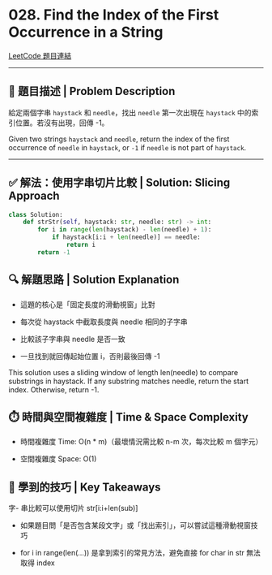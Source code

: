 # 028. Find the Index of the First Occurrence in a String  
[LeetCode 題目連結](https://leetcode.com/problems/find-the-index-of-the-first-occurrence-in-a-string/)

---

## 🧩 題目描述 | Problem Description

給定兩個字串 `haystack` 和 `needle`，找出 `needle` 第一次出現在 `haystack` 中的索引位置。若沒有出現，回傳 -1。  

Given two strings `haystack` and `needle`, return the index of the first occurrence of `needle` in `haystack`, or `-1` if `needle` is not part of `haystack`.

---

## ✅ 解法：使用字串切片比較 | Solution: Slicing Approach

```python
class Solution:
    def strStr(self, haystack: str, needle: str) -> int:
        for i in range(len(haystack) - len(needle) + 1):
            if haystack[i:i + len(needle)] == needle:
                return i
        return -1
```

## 🔍 解題思路 | Solution Explanation
- 這題的核心是「固定長度的滑動視窗」比對

- 每次從 haystack 中截取長度與 needle 相同的子字串

- 比較該子字串與 needle 是否一致

- 一旦找到就回傳起始位置 i，否則最後回傳 -1

This solution uses a sliding window of length len(needle) to compare substrings in haystack.
If any substring matches needle, return the start index. Otherwise, return -1.

## ⏱️ 時間與空間複雜度 | Time & Space Complexity
- 時間複雜度 Time: O(n * m)（最壞情況需比較 n-m 次，每次比較 m 個字元）

- 空間複雜度 Space: O(1)

## 📌 學到的技巧 | Key Takeaways
字- 串比較可以使用切片 str[i:i+len(sub)]

- 如果題目問「是否包含某段文字」或「找出索引」，可以嘗試這種滑動視窗技巧

- for i in range(len(...)) 是拿到索引的常見方法，避免直接 for char in str 無法取得 index